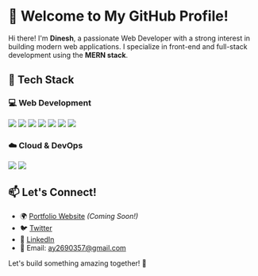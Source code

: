 # 🚀 Welcome to My GitHub Profile!

Hi there! I'm **Dinesh**, a passionate Web Developer with a strong interest in building modern web applications. I specialize in front-end and full-stack development using the **MERN stack**.

## 🔧 Tech Stack

### 💻 Web Development
<p align="left">
<img src="https://img.shields.io/badge/HTML5-E34F26?style=for-the-badge&logo=html5&logoColor=white" />
<img src="https://img.shields.io/badge/CSS3-1572B6?style=for-the-badge&logo=css3&logoColor=white" />
<img src="https://img.shields.io/badge/JavaScript-F7DF1E?style=for-the-badge&logo=javascript&logoColor=black" />
<img src="https://img.shields.io/badge/React-61DAFB?style=for-the-badge&logo=react&logoColor=black" />
<img src="https://img.shields.io/badge/Node.js-339933?style=for-the-badge&logo=nodedotjs&logoColor=white" />
<img src="https://img.shields.io/badge/Express.js-000000?style=for-the-badge&logo=express&logoColor=white" />
<img src="https://img.shields.io/badge/MongoDB-47A248?style=for-the-badge&logo=mongodb&logoColor=white" />
</p>

### ☁️ Cloud & DevOps
<p align="left">
<img src="https://img.shields.io/badge/Docker-2496ED?style=for-the-badge&logo=docker&logoColor=white" />
<img src="https://img.shields.io/badge/Linux-FCC624?style=for-the-badge&logo=linux&logoColor=black" />
</p>

## 📫 Let's Connect!
- 🌍 [Portfolio Website](#) *(Coming Soon!)*
- 🐦 [Twitter](https://twitter.com/amityadv15)
- 💼 [LinkedIn](https://www.linkedin.com/in/dinesh-yadav-348b6a215?utm_source=share&utm_campaign=share_via&utm_content=profile&utm_medium=android_app)
- 📧 Email: ay2690357@gmail.com

Let's build something amazing together! 🚀

